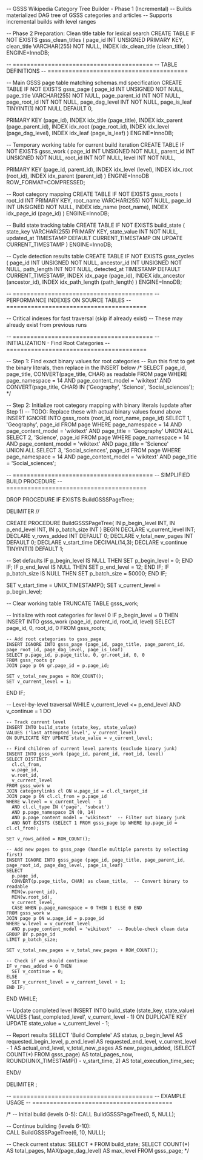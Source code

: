 -- GSSS Wikipedia Category Tree Builder - Phase 1 (Incremental)
-- Builds materialized DAG tree of GSSS categories and articles
-- Supports incremental builds with level ranges

-- Phase 2 Preparation: Clean title table for lexical search
CREATE TABLE IF NOT EXISTS gsss_clean_titles (
  page_id INT UNSIGNED PRIMARY KEY,
  clean_title VARCHAR(255) NOT NULL,
  INDEX idx_clean_title (clean_title)
) ENGINE=InnoDB;

-- ========================================
-- TABLE DEFINITIONS
-- ========================================

-- Main GSSS page table matching schemas.md specification
CREATE TABLE IF NOT EXISTS gsss_page (
  page_id INT UNSIGNED NOT NULL,
  page_title VARCHAR(255) NOT NULL,
  page_parent_id INT NOT NULL,
  page_root_id INT NOT NULL,
  page_dag_level INT NOT NULL,
  page_is_leaf TINYINT(1) NOT NULL DEFAULT 0,
  
  PRIMARY KEY (page_id),
  INDEX idx_title (page_title),
  INDEX idx_parent (page_parent_id),
  INDEX idx_root (page_root_id),
  INDEX idx_level (page_dag_level),
  INDEX idx_leaf (page_is_leaf)
) ENGINE=InnoDB;

-- Temporary working table for current build iteration
CREATE TABLE IF NOT EXISTS gsss_work (
  page_id INT UNSIGNED NOT NULL,
  parent_id INT UNSIGNED NOT NULL,
  root_id INT NOT NULL,
  level INT NOT NULL,
  
  PRIMARY KEY (page_id, parent_id),
  INDEX idx_level (level),
  INDEX idx_root (root_id),
  INDEX idx_parent (parent_id)
) ENGINE=InnoDB ROW_FORMAT=COMPRESSED;

-- Root category mapping
CREATE TABLE IF NOT EXISTS gsss_roots (
  root_id INT PRIMARY KEY,
  root_name VARCHAR(255) NOT NULL,
  page_id INT UNSIGNED NOT NULL,
  INDEX idx_name (root_name),
  INDEX idx_page_id (page_id)
) ENGINE=InnoDB;

-- Build state tracking table
CREATE TABLE IF NOT EXISTS build_state (
  state_key VARCHAR(255) PRIMARY KEY,
  state_value INT NOT NULL,
  updated_at TIMESTAMP DEFAULT CURRENT_TIMESTAMP ON UPDATE CURRENT_TIMESTAMP
) ENGINE=InnoDB;

-- Cycle detection results table
CREATE TABLE IF NOT EXISTS gsss_cycles (
  page_id INT UNSIGNED NOT NULL,
  ancestor_id INT UNSIGNED NOT NULL,
  path_length INT NOT NULL,
  detected_at TIMESTAMP DEFAULT CURRENT_TIMESTAMP,
  INDEX idx_page (page_id),
  INDEX idx_ancestor (ancestor_id),
  INDEX idx_path_length (path_length)
) ENGINE=InnoDB;

-- ========================================
-- PERFORMANCE INDEXES ON SOURCE TABLES
-- ========================================

-- Critical indexes for fast traversal (skip if already exist)
-- These may already exist from previous runs

-- ========================================
-- INITIALIZATION - Find Root Categories
-- ========================================

-- Step 1: Find exact binary values for root categories
-- Run this first to get the binary literals, then replace in the INSERT below
/*
SELECT page_id, page_title, CONVERT(page_title, CHAR) as readable
FROM page 
WHERE page_namespace = 14 
  AND page_content_model = 'wikitext'
  AND CONVERT(page_title, CHAR) IN ('Geography', 'Science', 'Social_sciences');
*/

-- Step 2: Initialize root category mapping with binary literals (update after Step 1)
-- TODO: Replace these with actual binary values found above
INSERT IGNORE INTO gsss_roots (root_id, root_name, page_id)
SELECT 1, 'Geography', page_id FROM page 
WHERE page_namespace = 14 
  AND page_content_model = 'wikitext' 
  AND page_title = 'Geography'
UNION ALL
SELECT 2, 'Science', page_id FROM page 
WHERE page_namespace = 14 
  AND page_content_model = 'wikitext'
  AND page_title = 'Science'  
UNION ALL
SELECT 3, 'Social_sciences', page_id FROM page 
WHERE page_namespace = 14 
  AND page_content_model = 'wikitext'
  AND page_title = 'Social_sciences';

-- ========================================
-- SIMPLIFIED BUILD PROCEDURE
-- ========================================

DROP PROCEDURE IF EXISTS BuildGSSSPageTree;

DELIMITER //

CREATE PROCEDURE BuildGSSSPageTree(
  IN p_begin_level INT,
  IN p_end_level INT,
  IN p_batch_size INT
)
BEGIN
  DECLARE v_current_level INT;
  DECLARE v_rows_added INT DEFAULT 0;
  DECLARE v_total_new_pages INT DEFAULT 0;
  DECLARE v_start_time DECIMAL(14,3);
  DECLARE v_continue TINYINT(1) DEFAULT 1;
  
  -- Set defaults
  IF p_begin_level IS NULL THEN SET p_begin_level = 0; END IF;
  IF p_end_level IS NULL THEN SET p_end_level = 12; END IF;
  IF p_batch_size IS NULL THEN SET p_batch_size = 50000; END IF;

  SET v_start_time = UNIX_TIMESTAMP();
  SET v_current_level = p_begin_level;
  
  -- Clear working table
  TRUNCATE TABLE gsss_work;
  
  -- Initialize with root categories for level 0
  IF p_begin_level = 0 THEN
    INSERT INTO gsss_work (page_id, parent_id, root_id, level)
    SELECT page_id, 0, root_id, 0 FROM gsss_roots;
    
    -- Add root categories to gsss_page
    INSERT IGNORE INTO gsss_page (page_id, page_title, page_parent_id, page_root_id, page_dag_level, page_is_leaf)
    SELECT p.page_id, p.page_title, 0, gr.root_id, 0, 0
    FROM gsss_roots gr
    JOIN page p ON gr.page_id = p.page_id;
    
    SET v_total_new_pages = ROW_COUNT();
    SET v_current_level = 1;
  END IF;
  
  -- Level-by-level traversal
  WHILE v_current_level <= p_end_level AND v_continue = 1 DO
    
    -- Track current level
    INSERT INTO build_state (state_key, state_value) 
    VALUES ('last_attempted_level', v_current_level)
    ON DUPLICATE KEY UPDATE state_value = v_current_level;
    
    -- Find children of current level parents (exclude binary junk)
    INSERT INTO gsss_work (page_id, parent_id, root_id, level)
    SELECT DISTINCT
      cl.cl_from,
      w.page_id,
      w.root_id,
      v_current_level
    FROM gsss_work w
    JOIN categorylinks cl ON w.page_id = cl.cl_target_id
    JOIN page p ON cl.cl_from = p.page_id
    WHERE w.level = v_current_level - 1
      AND cl.cl_type IN ('page', 'subcat')
      AND p.page_namespace IN (0, 14)
      AND p.page_content_model = 'wikitext'  -- Filter out binary junk
      AND NOT EXISTS (SELECT 1 FROM gsss_page bp WHERE bp.page_id = cl.cl_from);
    
    SET v_rows_added = ROW_COUNT();
    
    -- Add new pages to gsss_page (handle multiple parents by selecting first)
    INSERT IGNORE INTO gsss_page (page_id, page_title, page_parent_id, page_root_id, page_dag_level, page_is_leaf)
    SELECT 
      p.page_id,
      CONVERT(p.page_title, CHAR) as clean_title,  -- Convert binary to readable
      MIN(w.parent_id),
      MIN(w.root_id),
      v_current_level,
      CASE WHEN p.page_namespace = 0 THEN 1 ELSE 0 END
    FROM gsss_work w
    JOIN page p ON w.page_id = p.page_id
    WHERE w.level = v_current_level
      AND p.page_content_model = 'wikitext'  -- Double-check clean data
    GROUP BY p.page_id
    LIMIT p_batch_size;
    
    SET v_total_new_pages = v_total_new_pages + ROW_COUNT();
    
    -- Check if we should continue
    IF v_rows_added = 0 THEN
      SET v_continue = 0;
    ELSE
      SET v_current_level = v_current_level + 1;
    END IF;
    
  END WHILE;
  
  -- Update completed level
  INSERT INTO build_state (state_key, state_value) 
  VALUES ('last_completed_level', v_current_level - 1)
  ON DUPLICATE KEY UPDATE state_value = v_current_level - 1;
  
  -- Report results
  SELECT 
    'Build Complete' AS status,
    p_begin_level AS requested_begin_level,
    p_end_level AS requested_end_level,
    v_current_level - 1 AS actual_end_level,
    v_total_new_pages AS new_pages_added,
    (SELECT COUNT(*) FROM gsss_page) AS total_pages_now,
    ROUND(UNIX_TIMESTAMP() - v_start_time, 2) AS total_execution_time_sec;

END//

DELIMITER ;

-- ========================================
-- EXAMPLE USAGE
-- ========================================

/*
-- Initial build (levels 0-5):
CALL BuildGSSSPageTree(0, 5, NULL);

-- Continue building (levels 6-10):  
CALL BuildGSSSPageTree(6, 10, NULL);

-- Check current status:
SELECT * FROM build_state;
SELECT COUNT(*) AS total_pages, MAX(page_dag_level) AS max_level FROM gsss_page;
*/
